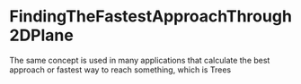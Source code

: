 # FindingTheFastestApproachThrough2DPlane
The same concept is used in many applications that calculate the best approach or fastest way to reach something, which is Trees
